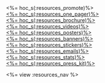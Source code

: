 <div class="resources-navigation">
	<div class="nav-header"><%= hoc_s(:resources_promote)%></div>
	<div class="nav-item"><a class="nav-link" href="<%= resolve_url('/promote#onepager') %>"><%= hoc_s(:resources_one_pager)%></a></div>
	<div class="nav-item"><a class="nav-link" href="<%= resolve_url('/promote#brochure') %>"><%= hoc_s(:resources_brochure)%></a></div>
	<div class="nav-item"><a class="nav-link" href="<%= resolve_url('/promote#videos') %>"><%= hoc_s(:resources_videos)%></a></div>
	<div class="nav-item"><a class="nav-link" href="<%= resolve_url('/promote#posters') %>"><%= hoc_s(:resources_posters)%></a></div>
	<div class="nav-item"><a class="nav-link" href="<%= resolve_url('/promote#banners') %>"><%= hoc_s(:resources_banners)%></a></div>
	<div class="nav-item"><a class="nav-link" href="<%= resolve_url('/promote#stickers') %>"><%= hoc_s(:resources_stickers)%></a></div>
	<div class="nav-item"><a class="nav-link" href="<%= resolve_url('/promote#sample-emails') %>"><%= hoc_s(:resources_emails)%></a></div>
	<div class="nav-item"><a class="nav-link" href="<%= resolve_url('/promote/stats') %>"><%= hoc_s(:resources_stats)%></a></div>
	<div class="nav-item"><a class="nav-link" href="<%= resolve_url('/promote/press-kit') %>"><%= hoc_s(:resources_press_kit)%></a></div>
</div>

<%= view :resources_nav %>

<!-- 
# Include this when blurb about HoC logo is ready
- <a href="<%= resolve_url('/resources#logo') %>"><%= hoc_s(:resources_logo)%></a> 
-->
